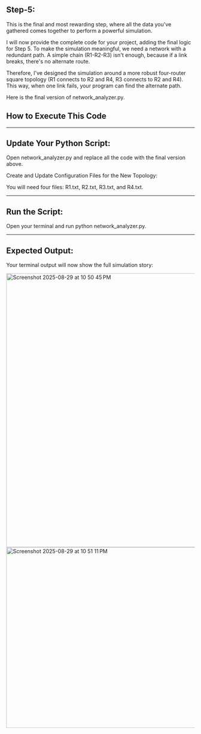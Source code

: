 ## Step-5:

This is the final and most rewarding step, where all the data you've gathered comes together to perform a powerful simulation.

I will now provide the complete code for your project, adding the final logic for Step 5. To make the simulation meaningful, we need a network with a redundant path. A simple chain (R1-R2-R3) isn't enough, because if a link breaks, there's no alternate route.

Therefore, I've designed the simulation around a more robust four-router square topology (R1 connects to R2 and R4, R3 connects to R2 and R4). This way, when one link fails, your program can find the alternate path.

Here is the final version of network_analyzer.py.

## How to Execute This Code

----------

## Update Your Python Script:

Open network_analyzer.py and replace all the code with the final version above.

Create and Update Configuration Files for the New Topology:

You will need four files: R1.txt, R2.txt, R3.txt, and R4.txt.

----------

## Run the Script:

Open your terminal and run python network_analyzer.py.

----------

## Expected Output:

Your terminal output will now show the full simulation story:


<img width="868" height="732" alt="Screenshot 2025-08-29 at 10 50 45 PM" src="https://github.com/user-attachments/assets/34cebd78-8dd4-44a2-ba01-12efdb15a036" />


<img width="682" height="483" alt="Screenshot 2025-08-29 at 10 51 11 PM" src="https://github.com/user-attachments/assets/6d594342-0d86-498a-a435-410caf122d4f" />

